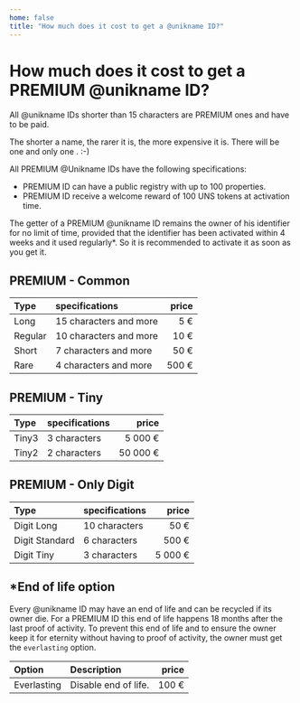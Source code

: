 ```yaml
---
home: false
title: "How much does it cost to get a @unikname ID?"
---
```


# How much does it cost to get a PREMIUM @unikname ID?

All @unikname IDs shorter than 15 characters are PREMIUM ones and have to be paid. 

The shorter a name, the rarer it is, the more expensive it is. There will be one and only one <un id="@bob"/>. :-) 

All PREMIUM @Unikname IDs have the following specifications: 
- PREMIUM ID can have a public registry with up to 100 properties. 
- PREMIUM ID receive a welcome reward of 100 UNS tokens at activation time.

The getter of a PREMIUM @unikname ID remains the owner of his identifier for no limit of time, provided that the identifier has been activated within 4 weeks and it used regularly*. So it is recommended to activate it as soon as you get it.

## PREMIUM - Common

| Type | specifications | price |
| :- | :- | -: |
| Long | 15 characters and more | 5 € |
| Regular | 10 characters and more | 10 € |
| Short | 7 characters and more | 50 € |
| Rare | 4 characters and more | 500 € |

## PREMIUM - Tiny

| Type | specifications | price |
| :- | :- | -: |
| Tiny3  | 3 characters | 5 000 € |
| Tiny2  | 2 characters | 50 000 € |

## PREMIUM - Only Digit

| Type | specifications | price |
| :- | :- | -: |
| Digit Long  | 10 characters | 50 € |
| Digit Standard  | 6 characters | 500 € |
| Digit Tiny  | 3 characters | 5 000 € |

## *End of life option

Every @unikname ID may have an end of life and can be recycled if its owner die. For a PREMIUM ID this end of life happens 18 months after the last proof of activity. To prevent this end of life and to ensure the owner keep it for eternity without having to proof of activity, the owner must get the `everlasting` option.

| Option | Description | price |
| :- | :- | -: |
| Everlasting  | Disable end of life. | 100 € |
